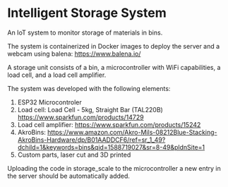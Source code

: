 # Intelligent Storage System
An IoT system to monitor storage of materials in bins.

The system is containerized in Docker images to deploy the server and a webcam using balena: https://www.balena.io/

A storage unit consists of a bin, a microcontroller with WiFi capabilities, a load cell, and a load cell amplifier.

The system was developed with the following elements:

1. ESP32 Microcontroler
2. Load cell: Load Cell - 5kg, Straight Bar (TAL220B) https://www.sparkfun.com/products/14729
3. Load cell amplifier: https://www.sparkfun.com/products/15242
4. AkroBins: https://www.amazon.com/Akro-Mils-08212Blue-Stacking-AkroBins-Hardware/dp/B01AADDCF6/ref=sr_1_49?dchild=1&keywords=bins&qid=1588719027&sr=8-49&pldnSite=1
5. Custom parts, laser cut and 3D printed

Uploading the code in storage_scale to the microcontroller a new entry in the server should be automatically added.
